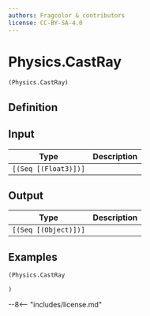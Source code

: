 ```yaml
---
authors: Fragcolor & contributors
license: CC-BY-SA-4.0
---
```



# Physics.CastRay

```clojure
(Physics.CastRay)
```


## Definition




## Input

| Type | Description |
|------|-------------|
| `[(Seq [(Float3)])]` |  |


## Output

| Type | Description |
|------|-------------|
| `[(Seq [(Object)])]` |  |


## Examples

```clojure
(Physics.CastRay

)
```


--8<-- "includes/license.md"
